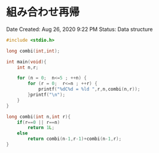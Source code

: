 # 組み合わせ再帰

Date Created: Aug 26, 2020 9:22 PM
Status: Data structure

```c
#include <stdio.h>

long combi(int,int);

int main(void){
    int n,r;

    for (n = 0;  n<=5 ; ++n) {
        for (r = 0;  r<=n ; ++r) {
            printf("%dC%d = %ld ",r,n,combi(n,r));
        }printf("\n");
    }
}

long combi(int n,int r){
    if(r==0 || r==n)
        return 1L;
    else
        return combi(n-1,r-1)+combi(n-1,r);
}
```